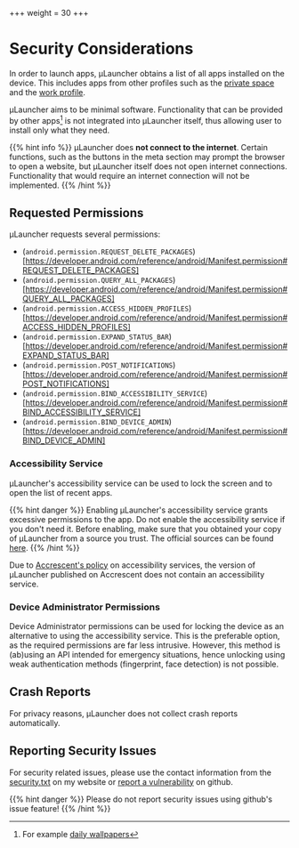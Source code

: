 +++
  weight = 30
+++

# Security Considerations

In order to launch apps, &mu;Launcher obtains a list of all apps installed on the device.
This includes apps from other profiles such as the [private space](/docs/profiles/#private-space)
and the [work profile](/docs/profiles/#work-profile).

&mu;Launcher aims to be minimal software. Functionality that can be provided
by other apps[^1] is not integrated into &mu;Launcher itself,
thus allowing user to install only what they need.

[^1]: For example [daily wallpapers](/docs/examples/wallpapers/)

{{% hint info %}}
&mu;Launcher does **not connect to the internet**.
Certain functions, such as the buttons in the meta section may prompt the browser
to open a website, but &mu;Launcher itself does not open internet connections.
Functionality that would require an internet connection will not be implemented.
{{% /hint %}}

## Requested Permissions

&mu;Launcher requests several permissions:

 *  (`android.permission.REQUEST_DELETE_PACKAGES`)[https://developer.android.com/reference/android/Manifest.permission#REQUEST_DELETE_PACKAGES]
 *  (`android.permission.QUERY_ALL_PACKAGES`)[https://developer.android.com/reference/android/Manifest.permission#QUERY_ALL_PACKAGES]
 *  (`android.permission.ACCESS_HIDDEN_PROFILES`)[https://developer.android.com/reference/android/Manifest.permission#ACCESS_HIDDEN_PROFILES]
 *  (`android.permission.EXPAND_STATUS_BAR`)[https://developer.android.com/reference/android/Manifest.permission#EXPAND_STATUS_BAR]
 *  (`android.permission.POST_NOTIFICATIONS`)[https://developer.android.com/reference/android/Manifest.permission#POST_NOTIFICATIONS]
 *  (`android.permission.BIND_ACCESSIBILITY_SERVICE`)[https://developer.android.com/reference/android/Manifest.permission#BIND_ACCESSIBILITY_SERVICE]
 *  (`android.permission.BIND_DEVICE_ADMIN`)[https://developer.android.com/reference/android/Manifest.permission#BIND_DEVICE_ADMIN]


### Accessibility Service

&mu;Launcher's accessibility service can be used to lock the screen and
to open the list of recent apps.

{{% hint danger %}}
Enabling &mu;Launcher's accessibility service grants excessive permissions to the app.
Do not enable the accessibility service if you don't need it.
Before enabling, make sure that you obtained your copy of &mu;Launcher from a source you trust.
The official sources can be found [here](https://launcher.jrpie.de/).
{{% /hint %}}

Due to [Accrescent's policy](https://accrescent.app/docs/guide/publish/requirements.html#androidaccessibilityserviceaccessibilityservice) on accessibility services,
the version of &mu;Launcher published on Accrescent does not contain an accessibility service.


### Device Administrator Permissions

Device Administrator permissions can be used for locking the device as an alternative to using the accessibility service.
This is the preferable option, as the required permissions are far less intrusive.
However, this method is (ab)using an API intended for emergency situations,
hence unlocking using weak authentication methods (fingerprint, face detection)
is not possible.

## Crash Reports

For privacy reasons, &mu;Launcher does not collect crash reports automatically.

## Reporting Security Issues

For security related issues, please use the contact information
from the [security.txt](https://jrpie.de/.well-known/security.txt) on my website
or [report a vulnerability](https://github.com/jrpie/Launcher/security/advisories/new) on github.

{{% hint danger %}}
Please do not report security issues using github's issue feature!
{{% /hint %}}
